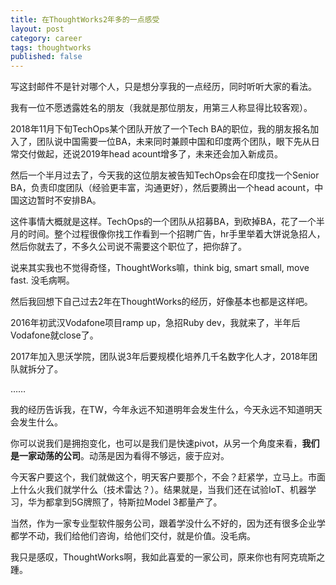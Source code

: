 ```yaml
---
title: 在ThoughtWorks2年多的一点感受
layout: post
category: career
tags: thoughtworks
published: false
---
```


写这封邮件不是针对哪个人，只是想分享我的一点经历，同时听听大家的看法。

我有一位不愿透露姓名的朋友（我就是那位朋友，用第三人称显得比较客观）。

2018年11月下旬TechOps某个团队开放了一个Tech BA的职位，我的朋友报名加入了，团队说中国需要一位BA，未来同时兼顾中国和印度两个团队，眼下先从日常交付做起，还说2019年head acount增多了，未来还会加入新成员。

然后一个半月过去了，今天我的这位朋友被告知TechOps会在印度找一个Senior BA，负责印度团队（经验更丰富，沟通更好），然后要腾出一个head acount，中国这边暂时不安排BA。

这件事情大概就是这样。TechOps的一个团队从招募BA，到砍掉BA，花了一个半月的时间。整个过程很像你找工作看到一个招聘广告，hr手里举着大饼说急招人，然后你就去了，不多久公司说不需要这个职位了，把你辞了。

说来其实我也不觉得奇怪，ThoughtWorks嘛，think big, smart small, move fast. 没毛病啊。

然后我回想下自己过去2年在ThoughtWorks的经历，好像基本也都是这样吧。

2016年初武汉Vodafone项目ramp up，急招Ruby dev，我就来了，半年后Vodafone就close了。

2017年加入思沃学院，团队说3年后要规模化培养几千名数字化人才，2018年团队就拆分了。

……

我的经历告诉我，在TW，今年永远不知道明年会发生什么，今天永远不知道明天会发生什么。

你可以说我们是拥抱变化，也可以是我们是快速pivot，从另一个角度来看，**我们是一家动荡的公司**。动荡是因为看得不够远，疲于应对。

今天客户要这个，我们就做这个，明天客户要那个，不会？赶紧学，立马上。市面上什么火我们就学什么（技术雷达？）。结果就是，当我们还在试验IoT、机器学习，华为都拿到5G牌照了，特斯拉Model 3都量产了。

当然，作为一家专业型软件服务公司，跟着学没什么不好的，因为还有很多企业学都学不动，我们给他们咨询，给他们交付，就是价值。没毛病。

我只是感叹，ThoughtWorks啊，我如此喜爱的一家公司，原来你也有阿克琉斯之踵。
